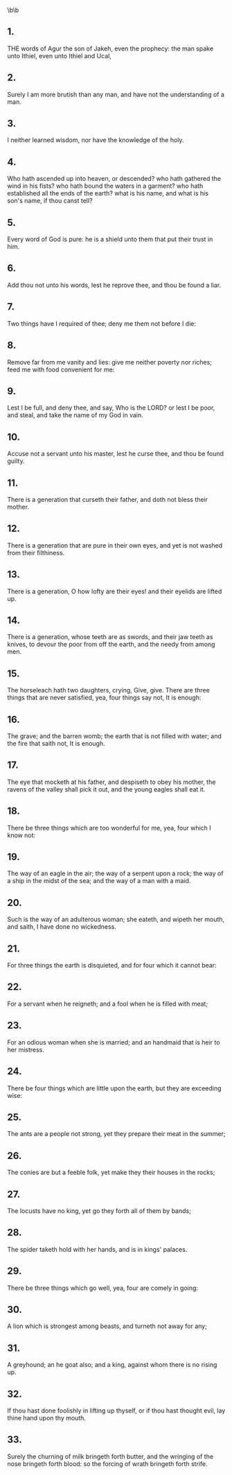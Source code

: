 \b\b
## 1.
THE words of Agur the son of Jakeh, even the prophecy: the man spake unto Ithiel, even unto Ithiel and Ucal,
## 2.
Surely I am more brutish than any man, and have not the understanding of a man.
## 3.
I neither learned wisdom, nor have the knowledge of the holy.
## 4.
Who hath ascended up into heaven, or descended?  who hath gathered the wind in his fists?  who hath bound the waters in a garment?  who hath established all the ends of the earth?  what is his name, and what is his son's name, if thou canst tell?
## 5.
Every word of God is pure: he is a shield unto them that put their trust in him.
## 6.
Add thou not unto his words, lest he reprove thee, and thou be found a liar.
## 7.
Two things have I required of thee; deny me them not before I die:
## 8.
Remove far from me vanity and lies: give me neither poverty nor riches; feed me with food convenient for me:
## 9.
Lest I be full, and deny thee, and say, Who is the LORD?  or lest I be poor, and steal, and take the name of my God in vain.
## 10.
Accuse not a servant unto his master, lest he curse thee, and thou be found guilty.
## 11.
There is a generation that curseth their father, and doth not bless their mother.
## 12.
There is a generation that are pure in their own eyes, and yet is not washed from their filthiness.
## 13.
There is a generation, O how lofty are their eyes!  and their eyelids are lifted up.
## 14.
There is a generation, whose teeth are as swords, and their jaw teeth as knives, to devour the poor from off the earth, and the needy from among men.
## 15.
The horseleach hath two daughters, crying, Give, give. There are three things that are never satisfied, yea, four things say not, It is enough:
## 16.
The grave; and the barren womb; the earth that is not filled with water; and the fire that saith not, It is enough.
## 17.
The eye that mocketh at his father, and despiseth to obey his mother, the ravens of the valley shall pick it out, and the young eagles shall eat it.
## 18.
There be three things which are too wonderful for me, yea, four which I know not:
## 19.
The way of an eagle in the air; the way of a serpent upon a rock; the way of a ship in the midst of the sea; and the way of a man with a maid.
## 20.
Such is the way of an adulterous woman; she eateth, and wipeth her mouth, and saith, I have done no wickedness.
## 21.
For three things the earth is disquieted, and for four which it cannot bear:
## 22.
For a servant when he reigneth; and a fool when he is filled with meat;
## 23.
For an odious woman when she is married; and an handmaid that is heir to her mistress.
## 24.
There be four things which are little upon the earth, but they are exceeding wise:
## 25.
The ants are a people not strong, yet they prepare their meat in the summer;
## 26.
The conies are but a feeble folk, yet make they their houses in the rocks;
## 27.
The locusts have no king, yet go they forth all of them by bands;
## 28.
The spider taketh hold with her hands, and is in kings' palaces.
## 29.
There be three things which go well, yea, four are comely in going:
## 30.
A lion which is strongest among beasts, and turneth not away for any;
## 31.
A greyhound; an he goat also; and a king, against whom there is no rising up.
## 32.
If thou hast done foolishly in lifting up thyself, or if thou hast thought evil, lay thine hand upon thy mouth.
## 33.
Surely the churning of milk bringeth forth butter, and the wringing of the nose bringeth forth blood: so the forcing of wrath bringeth forth strife.
